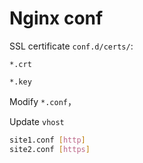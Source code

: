 # Nginx conf

SSL certificate `conf.d/certs/`:

`*.crt`

`*.key`

Modify `*.conf`，

Update `vhost`

```bash
site1.conf [http]
site2.conf [https]
```